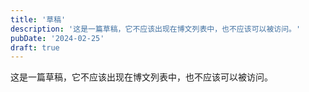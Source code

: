 ```yaml
---
title: '草稿'
description: '这是一篇草稿，它不应该出现在博文列表中，也不应该可以被访问。'
pubDate: '2024-02-25'
draft: true
---
```


这是一篇草稿，它不应该出现在博文列表中，也不应该可以被访问。
